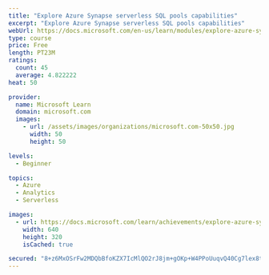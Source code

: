 ```yaml
---
title: "Explore Azure Synapse serverless SQL pools capabilities"
excerpt: "Explore Azure Synapse serverless SQL pools capabilities"
webUrl: https://docs.microsoft.com/en-us/learn/modules/explore-azure-synapse-serverless-sql-pools-capabilities/
type: course
price: Free
length: PT23M
ratings:
  count: 45
  average: 4.822222
heat: 50

provider:
  name: Microsoft Learn
  domain: microsoft.com
  images:
    - url: /assets/images/organizations/microsoft.com-50x50.jpg
      width: 50
      height: 50

levels:
  - Beginner

topics:
  - Azure
  - Analytics
  - Serverless

images:
  - url: https://docs.microsoft.com/learn/achievements/explore-azure-synapse-serverless-sql-pools-capabilities-social.png
    width: 640
    height: 320
    isCached: true

secured: "8+z6MxOSrFw2MDQbBfoKZX7IcMlQO2rJ8jm+gOKp+W4PPoUuqvQ40Cg7lex8tYzAMFNJJpm9tiyje3r9LbvAfGZLcrtO/+Uj5h7HwrBWqCl9OY9BsWt98OxeyeQnibzQXcEnYSbg3mEYkPgGon0zFoWNCFlLKR71PQb4Ax67rXBpccgR91x0jOxZumY3NmpbWwcfSWs3FRUuVw2oqj7SxCir3yI87nuJpMZJvloHhlRdkqXPzoIwnxvbdshqLzhB4yArjjTDNxeFe5ukhiyAhTHJlY1n9kZ+P7CU43MSWXAcZsoqw8suYmUDiXwLZeCW9Bt1zSV9Ek3JvGz13AB5VjKKo6xRnOhdoOFvVwudSfB0ZQClYzcMjTbrZh4hovFlJhXpj0+op89Fyc1M27VpBqFn4Ywo4lryADKF0e32B5g=;XmQd7VNqDfMSPg8n9GNzaQ=="
---
```


